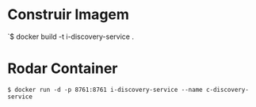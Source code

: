 # Construir Imagem

`$ docker build -t i-discovery-service .

# Rodar Container

`$ docker run -d -p 8761:8761 i-discovery-service --name c-discovery-service`